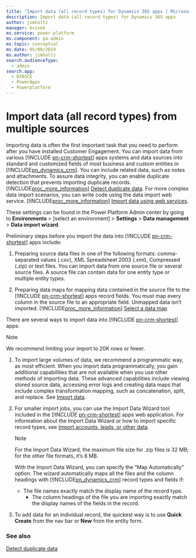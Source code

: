 ```yaml
---
title: "Import data (all record types) for Dynamics 365 apps | MicrosoftDocs"
description: Import data (all record types) for Dynamics 365 apps
author: jimholtz
manager: kvivek
ms.service: power-platform
ms.component: pa-admin
ms.topic: conceptual
ms.date: 05/09/2019
ms.author: jimholtz 
search.audienceType: 
  - admin
search.app: 
  - D365CE
  - PowerApps
  - Powerplatform
---
```

# Import data (all record types) from multiple sources

Importing data is often the first important task that you need to perform after you have installed Customer Engagement. You can import data from various [!INCLUDE [pn-crm-shortest](../includes/pn-crm-shortest.md)] apps systems and data sources into standard and customized fields of most business and custom entities in [!INCLUDE[pn_dynamics_crm](../includes/pn-dynamics-crm.md)]. You can include related data, such as notes and attachments. To assure data integrity, you can enable duplicate detection that prevents importing duplicate records. [!INCLUDE[proc_more_information](../includes/proc-more-information.md)] [Detect duplicate data](https://docs.microsoft.com/dynamics365/customer-engagement/admin/detect-duplicate-data). For more complex data import scenarios, you can write code using the data import web service. [!INCLUDE[proc_more_information](../includes/proc-more-information.md)] [Import data using web services](https://docs.microsoft.com/dynamics365/customer-engagement/developer/import-data).

These settings can be found in the Power Platform Admin center by going to **Environments** > [select an environment] > **Settings** > **Data management** > **Data import wizard**.
  
 Preliminary steps before you import the data into [!INCLUDE [pn-crm-shortest](../includes/pn-crm-shortest.md)] apps include:  
  
1. Preparing source data files in one of the following formats: comma-separated values (.csv), XML Spreadsheet 2003 (.xml), Compressed (.zip) or text files. You can import data from one source file or several source files. A source file can contain data for one entity type or multiple entity types.  
  
2. Preparing data maps for mapping data contained in the source file to the [!INCLUDE [pn-crm-shortest](../includes/pn-crm-shortest.md)] apps record fields. You must map every column in the source file to an appropriate field. Unmapped data isn’t imported. [!INCLUDE[proc_more_information](../includes/proc-more-information.md)] [Select a data map](https://docs.microsoft.com/dynamics365/customer-engagement/basics/select-data-map)  
  
There are several ways to import data into [!INCLUDE [pn-crm-shortest](../includes/pn-crm-shortest.md)] apps:  

> [!NOTE]
> We recommend limiting your import to 20K rows or fewer.
  
1. To import large volumes of data, we recommend a programmatic way, as most efficient. When you import data programmatically, you gain additional capabilities that are not available when you use other methods of importing data. These advanced capabilities include viewing stored source data, accessing error logs and creating data maps that include complex transformation mapping, such as concatenation, split, and replace. See [Import data](https://docs.microsoft.com/dynamics365/customer-engagement/developer/import-data).
  
2. For smaller import jobs, you can use the Import Data Wizard tool included in the [!INCLUDE [pn-crm-shortest](../includes/pn-crm-shortest.md)] apps web application. For information about the Import Data Wizard or how to import specific record types, see [Import accounts, leads, or other data](https://docs.microsoft.com/dynamics365/customer-engagement/basics/import-accounts-leads-other-data).  
  
   > [!NOTE]
   >  For the Import Data Wizard, the maximum file size for .zip files is 32 MB; for the other file formats, it’s 8 MB.  
   > 
   >  With the Import Data Wizard, you can specify the “Map Automatically” option. The wizard automatically maps all the files and the column headings with [!INCLUDE[pn_dynamics_crm](../includes/pn-dynamics-crm.md)] record types and fields if:  
   > 
   > - The file names exactly match the display name of the record type.  
   >   -   The column headings of the file you are importing exactly match the display names of the fields in the record.  
  
3. To add data for an individual record, the quickest way is to use **Quick Create** from the nav bar or **New** from the entity form.  
  
### See also  
 [Detect duplicate data](https://docs.microsoft.com/dynamics365/customer-engagement/admin/detect-duplicate-data)
